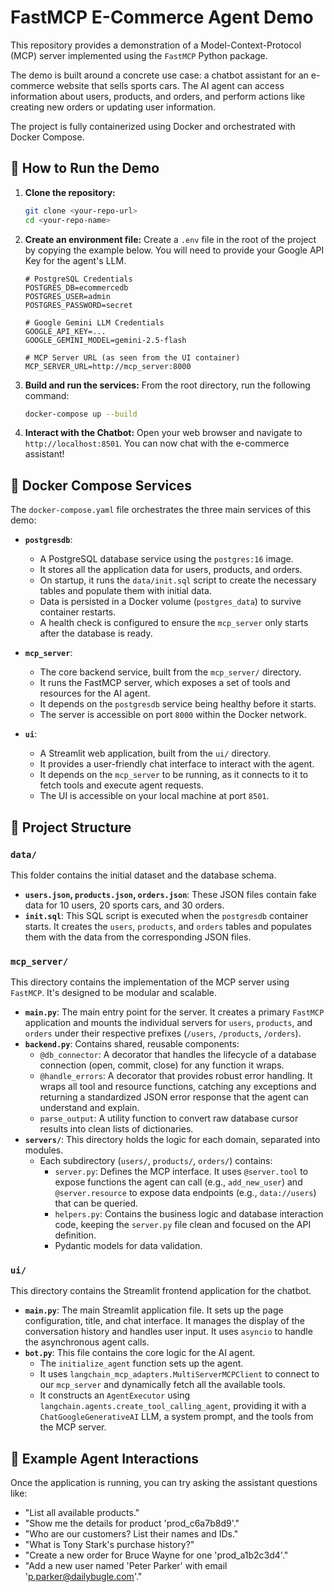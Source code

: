 # FastMCP E-Commerce Agent Demo

This repository provides a demonstration of a Model-Context-Protocol (MCP) server implemented using the `FastMCP` Python package.

The demo is built around a concrete use case: a chatbot assistant for an e-commerce website that sells sports cars. The AI agent can access information about users, products, and orders, and perform actions like creating new orders or updating user information.

The project is fully containerized using Docker and orchestrated with Docker Compose.

## 🚀 How to Run the Demo

1.  **Clone the repository:**
    ```bash
    git clone <your-repo-url>
    cd <your-repo-name>
    ```

2.  **Create an environment file:**
    Create a `.env` file in the root of the project by copying the example below. You will need to provide your Google API Key for the agent's LLM.

    ```env
    # PostgreSQL Credentials
    POSTGRES_DB=ecommercedb
    POSTGRES_USER=admin
    POSTGRES_PASSWORD=secret

    # Google Gemini LLM Credentials
    GOOGLE_API_KEY=...
    GOOGLE_GEMINI_MODEL=gemini-2.5-flash

    # MCP Server URL (as seen from the UI container)
    MCP_SERVER_URL=http://mcp_server:8000
    ```

3.  **Build and run the services:**
    From the root directory, run the following command:
    ```bash
    docker-compose up --build
    ```

4.  **Interact with the Chatbot:**
    Open your web browser and navigate to `http://localhost:8501`. You can now chat with the e-commerce assistant!

## 🐳 Docker Compose Services

The `docker-compose.yaml` file orchestrates the three main services of this demo:

-   **`postgresdb`**:
    -   A PostgreSQL database service using the `postgres:16` image.
    -   It stores all the application data for users, products, and orders.
    -   On startup, it runs the `data/init.sql` script to create the necessary tables and populate them with initial data.
    -   Data is persisted in a Docker volume (`postgres_data`) to survive container restarts.
    -   A health check is configured to ensure the `mcp_server` only starts after the database is ready.

-   **`mcp_server`**:
    -   The core backend service, built from the `mcp_server/` directory.
    -   It runs the FastMCP server, which exposes a set of tools and resources for the AI agent.
    -   It depends on the `postgresdb` service being healthy before it starts.
    -   The server is accessible on port `8000` within the Docker network.

-   **`ui`**:
    -   A Streamlit web application, built from the `ui/` directory.
    -   It provides a user-friendly chat interface to interact with the agent.
    -   It depends on the `mcp_server` to be running, as it connects to it to fetch tools and execute agent requests.
    -   The UI is accessible on your local machine at port `8501`.

## 📂 Project Structure

### `data/`

This folder contains the initial dataset and the database schema.

-   **`users.json`, `products.json`, `orders.json`**: These JSON files contain fake data for 10 users, 20 sports cars, and 30 orders.
-   **`init.sql`**: This SQL script is executed when the `postgresdb` container starts. It creates the `users`, `products`, and `orders` tables and populates them with the data from the corresponding JSON files.

### `mcp_server/`

This directory contains the implementation of the MCP server using `FastMCP`. It's designed to be modular and scalable.

-   **`main.py`**: The main entry point for the server. It creates a primary `FastMCP` application and mounts the individual servers for `users`, `products`, and `orders` under their respective prefixes (`/users`, `/products`, `/orders`).
-   **`backend.py`**: Contains shared, reusable components:
    -   `@db_connector`: A decorator that handles the lifecycle of a database connection (open, commit, close) for any function it wraps.
    -   `@handle_errors`: A decorator that provides robust error handling. It wraps all tool and resource functions, catching any exceptions and returning a standardized JSON error response that the agent can understand and explain.
    -   `parse_output`: A utility function to convert raw database cursor results into clean lists of dictionaries.
-   **`servers/`**: This directory holds the logic for each domain, separated into modules.
    -   Each subdirectory (`users/`, `products/`, `orders/`) contains:
        -   `server.py`: Defines the MCP interface. It uses `@server.tool` to expose functions the agent can call (e.g., `add_new_user`) and `@server.resource` to expose data endpoints (e.g., `data://users`) that can be queried.
        -   `helpers.py`: Contains the business logic and database interaction code, keeping the `server.py` file clean and focused on the API definition.
        -   Pydantic models for data validation.

### `ui/`

This directory contains the Streamlit frontend application for the chatbot.

-   **`main.py`**: The main Streamlit application file. It sets up the page configuration, title, and chat interface. It manages the display of the conversation history and handles user input. It uses `asyncio` to handle the asynchronous agent calls.
-   **`bot.py`**: This file contains the core logic for the AI agent.
    -   The `initialize_agent` function sets up the agent.
    -   It uses `langchain_mcp_adapters.MultiServerMCPClient` to connect to our `mcp_server` and dynamically fetch all the available tools.
    -   It constructs an `AgentExecutor` using `langchain.agents.create_tool_calling_agent`, providing it with a `ChatGoogleGenerativeAI` LLM, a system prompt, and the tools from the MCP server.

## 🤖 Example Agent Interactions

Once the application is running, you can try asking the assistant questions like:

-   "List all available products."
-   "Show me the details for product 'prod_c6a7b8d9'."
-   "Who are our customers? List their names and IDs."
-   "What is Tony Stark's purchase history?"
-   "Create a new order for Bruce Wayne for one 'prod_a1b2c3d4'."
-   "Add a new user named 'Peter Parker' with email 'p.parker@dailybugle.com'."
